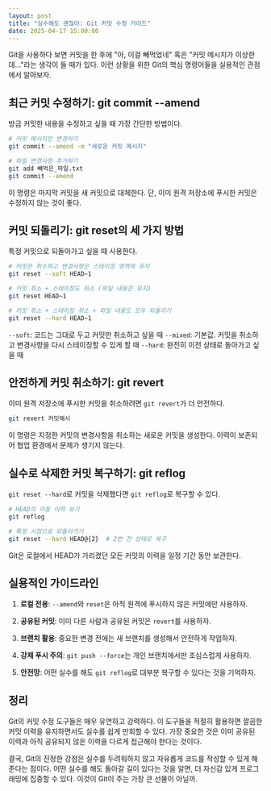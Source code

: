 ```yaml
---
layout: post
title: "실수해도 괜찮아: Git 커밋 수정 가이드"
date: 2025-04-17 15:00:00
---
```


Git을 사용하다 보면 커밋을 한 후에 "아, 이걸 빼먹었네" 혹은 "커밋 메시지가 이상한데..."라는 생각이 들 때가 있다. 이런 상황을 위한 Git의 핵심 명령어들을 실용적인 관점에서 알아보자.

## 최근 커밋 수정하기: git commit --amend

방금 커밋한 내용을 수정하고 싶을 때 가장 간단한 방법이다.

```bash
# 커밋 메시지만 변경하기
git commit --amend -m "새로운 커밋 메시지"

# 파일 변경사항 추가하기
git add 빼먹은_파일.txt
git commit --amend
```

이 명령은 마지막 커밋을 새 커밋으로 대체한다. 단, 이미 원격 저장소에 푸시한 커밋은 수정하지 않는 것이 좋다.

## 커밋 되돌리기: git reset의 세 가지 방법

특정 커밋으로 되돌아가고 싶을 때 사용한다.

```bash
# 커밋은 취소하고 변경사항은 스테이징 영역에 유지
git reset --soft HEAD~1

# 커밋 취소 + 스테이징도 취소 (파일 내용은 유지)
git reset HEAD~1

# 커밋 취소 + 스테이징 취소 + 파일 내용도 모두 되돌리기
git reset --hard HEAD~1
```

`--soft`: 코드는 그대로 두고 커밋만 취소하고 싶을 때
`--mixed`: 기본값. 커밋을 취소하고 변경사항을 다시 스테이징할 수 있게 할 때
`--hard`: 완전히 이전 상태로 돌아가고 싶을 때

## 안전하게 커밋 취소하기: git revert

이미 원격 저장소에 푸시한 커밋을 취소하려면 `git revert`가 더 안전하다.

```bash
git revert 커밋해시
```

이 명령은 지정한 커밋의 변경사항을 취소하는 새로운 커밋을 생성한다. 이력이 보존되어 협업 환경에서 문제가 생기지 않는다.

## 실수로 삭제한 커밋 복구하기: git reflog

`git reset --hard`로 커밋을 삭제했다면 `git reflog`로 복구할 수 있다.

```bash
# HEAD의 이동 이력 보기
git reflog

# 특정 시점으로 되돌아가기
git reset --hard HEAD@{2}  # 2번 전 상태로 복구
```

Git은 로컬에서 HEAD가 가리켰던 모든 커밋의 이력을 일정 기간 동안 보관한다.

## 실용적인 가이드라인

1. **로컬 전용**: `--amend`와 `reset`은 아직 원격에 푸시하지 않은 커밋에만 사용하자.

2. **공유된 커밋**: 이미 다른 사람과 공유된 커밋은 `revert`를 사용하자.

3. **브랜치 활용**: 중요한 변경 전에는 새 브랜치를 생성해서 안전하게 작업하자.

4. **강제 푸시 주의**: `git push --force`는 개인 브랜치에서만 조심스럽게 사용하자.

5. **안전망**: 어떤 실수를 해도 `git reflog`로 대부분 복구할 수 있다는 것을 기억하자.

## 정리

Git의 커밋 수정 도구들은 매우 유연하고 강력하다. 이 도구들을 적절히 활용하면 깔끔한 커밋 이력을 유지하면서도 실수를 쉽게 만회할 수 있다. 가장 중요한 것은 이미 공유된 이력과 아직 공유되지 않은 이력을 다르게 접근해야 한다는 것이다.

결국, Git의 진정한 강점은 실수를 두려워하지 않고 자유롭게 코드를 작성할 수 있게 해준다는 점이다. 어떤 실수를 해도 돌아갈 길이 있다는 것을 알면, 더 자신감 있게 프로그래밍에 집중할 수 있다. 이것이 Git이 주는 가장 큰 선물이 아닐까.
